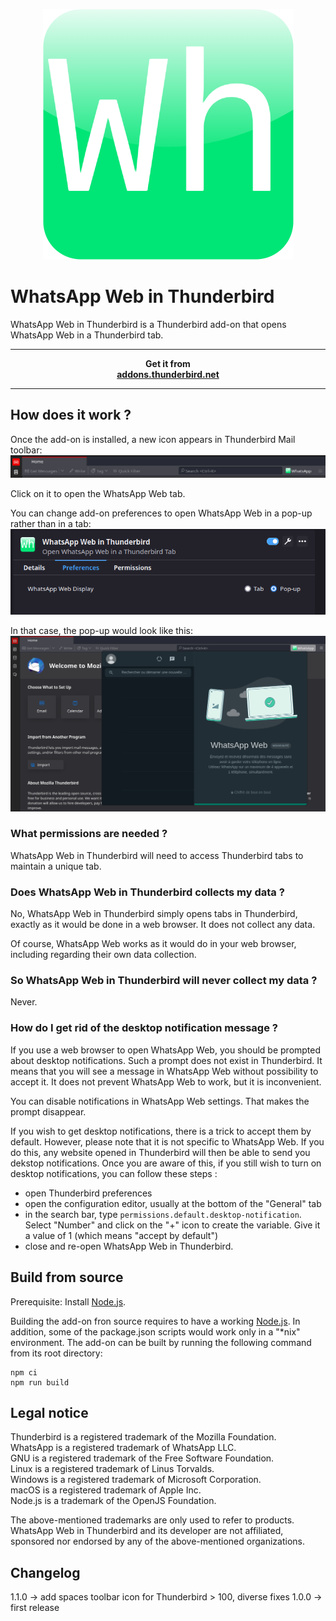 <p align="center"><img src="src/icons/icon.png" alt="WhatsApp Web in Thunderbird icon"></p>

<h1>WhatsApp Web in Thunderbird</h1>
WhatsApp Web in Thunderbird is a Thunderbird add-on that opens WhatsApp Web in a Thunderbird tab.  

******************
<p align="center">
    <strong>Get it from<br>
    <a href="https://addons.thunderbird.net/thunderbird/addon/whatsapp-web-in-thunderbird/">addons.thunderbird.net</a>
    </strong>
</p>

******************

<h2>How does it work ?</h2>
Once the add-on is installed, a new icon appears in Thunderbird Mail toolbar:
<img src="images/browser_action.png" alt="Thunderbird Mail toolbar">

Click on it to open the WhatsApp Web tab.  

You can change add-on preferences to open WhatsApp Web in a pop-up rather than in a tab:  
<img src="images/preferences.png" alt="Preferences menu">

In that case, the pop-up would look like this:  
<img src="images/pop-up_mode.png" alt="Pop-up mode preview">

<h3>What permissions are needed ?</h3>
WhatsApp Web in Thunderbird will need to access Thunderbird tabs to maintain a unique tab.

<h3>Does WhatsApp Web in Thunderbird collects my data ?</h3>
No, WhatsApp Web in Thunderbird simply opens tabs in Thunderbird, exactly as it would be done in a web browser.  
It does not collect any data.  

Of course, WhatsApp Web works as it would do in your web browser, including regarding their own data collection.  

<h3>So WhatsApp Web in Thunderbird will never collect my data ?</h3>
Never.  

<h3>How do I get rid of the desktop notification message ?</h3>
If you use a web browser to open WhatsApp Web, you should be prompted about desktop notifications. Such a prompt does not exist in Thunderbird. It means that you will see a message in WhatsApp Web without possibility to accept it. It does not prevent WhatsApp Web to work, but it is inconvenient.  

You can disable notifications in WhatsApp Web settings. That makes the prompt disappear.  

If you wish to get desktop notifications, there is a trick to accept them by default. However, please note that it is not specific to WhatsApp Web. If you do this, any website opened in Thunderbird will then be able to send you dekstop notifications. Once you are aware of this, if you still wish to turn on desktop notifications, you can follow these steps :
- open Thunderbird preferences  
- open the configuration editor, usually at the bottom of the "General" tab  
- in the search bar, type `permissions.default.desktop-notification`. Select "Number" and click on the "+" icon to create the variable. Give it a value of 1 (which means "accept by default")  
- close and re-open WhatsApp Web in Thunderbird.  

<h2>Build from source</h2>
Prerequisite:  
Install <a href="(https://nodejs.org">Node.js</a>.  

Building the add-on fron source requires to have a working [Node.js](https://nodejs.org). In addition, some of the package.json scripts would work only in a "*nix" environment. The add-on can be built by running the following command from its root directory:  
```
npm ci
npm run build
```

<h2>Legal notice</h2>

Thunderbird is a registered trademark of the Mozilla Foundation.  
WhatsApp is a registered trademark of WhatsApp LLC.  
GNU is a registered trademark of the Free Software Foundation.  
Linux is a registered trademark of Linus Torvalds.  
Windows is a registered trademark of Microsoft Corporation.  
macOS is a registered trademark of Apple Inc.  
Node.js is a trademark of the OpenJS Foundation.  

The above-mentioned trademarks are only used to refer to products.  
WhatsApp Web in Thunderbird and its developer are not affiliated, sponsored nor endorsed by any of the above-mentioned organizations.  

<h2>Changelog</h2>
1.1.0 -> add spaces toolbar icon for Thunderbird > 100, diverse fixes
1.0.0 -> first release  
